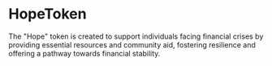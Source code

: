 # HopeToken
The "Hope" token is created to support individuals facing financial crises by providing essential resources and community aid, fostering resilience and offering a pathway towards financial stability.
